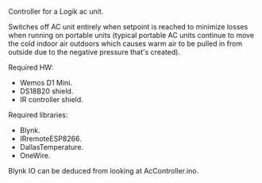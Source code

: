 Controller for a Logik ac unit.

Switches off AC unit entirely when setpoint is reached to minimize losses when running on portable units (typical portable AC units continue to move the cold indoor air outdoors which causes warm air to be pulled in from outside due to the negative pressure that's created).

Required HW:
  * Wemos D1 Mini.
  * DS18B20 shield.
  * IR controller shield.

Required libraries:
  * Blynk.
  * IRremoteESP8266.
  * DallasTemperature.
  * OneWire.

Blynk IO can be deduced from looking at AcController.ino.